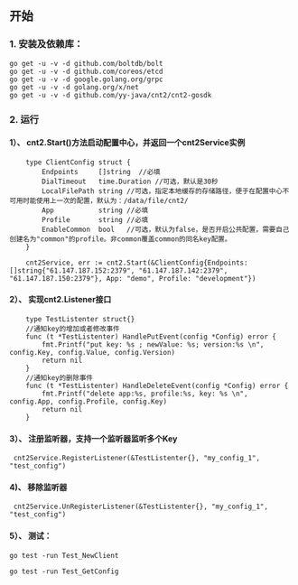 ## 开始
### 1. 安装及依赖库：
```
go get -u -v -d github.com/boltdb/bolt
go get -u -v -d github.com/coreos/etcd
go get -u -v -d google.golang.org/grpc
go get -u -v -d golang.org/x/net
go get -u -v -d github.com/yy-java/cnt2/cnt2-gosdk
```
### 2. 运行
   
#### 1）、 cnt2.Start()方法启动配置中心，并返回一个cnt2Service实例
```
    type ClientConfig struct {
        Endpoints     []string  //必填
        DialTimeout   time.Duration //可选，默认是30秒
        LocalFilePath string //可选，指定本地缓存的存储路径，便于在配置中心不可用时能使用上一次的配置，默认为：/data/file/cnt2/
        App           string //必填
        Profile       string //必填
        EnableCommon  bool   //可选，默认为false，是否开启公共配置，需要自己创建名为"common"的profile。非common覆盖common的同名key配置。
    }

    cnt2Service, err := cnt2.Start(&ClientConfig{Endpoints: []string{"61.147.187.152:2379", "61.147.187.142:2379", "61.147.187.150:2379"}, App: "demo", Profile: "development"})
```

#### 2）、 实现cnt2.Listener接口
```    
    type TestListenter struct{}
    //通知key的增加或者修改事件
    func (t *TestListenter) HandlePutEvent(config *Config) error {
        fmt.Printf("put key: %s ; newValue: %s; version:%s \n", config.Key, config.Value, config.Version)
        return nil
    }
    //通知key的删除事件
    func (t *TestListenter) HandleDeleteEvent(config *Config) error {
        fmt.Printf("delete app:%s, profile:%s, key: %s \n", config.App, config.Profile, config.Key)
        return nil
    }
```
#### 3）、 注册监听器，支持一个监听器监听多个Key
     cnt2Service.RegisterListener(&TestListenter{}, "my_config_1", "test_config")

#### 4)、  移除监听器
     cnt2Service.UnRegisterListener(&TestListenter{}, "my_config_1", "test_config")

#### 5）、 测试：
	
	go test -run Test_NewClient
	
	go test -run Test_GetConfig
    	